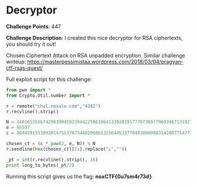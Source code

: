 # Decryptor

**Challenge Points**: 447  
  
**Challenge Description**: I created this nice decryptor for RSA ciphertexts, you should try it out!
  

Chosen Ciphertext Attack on RSA unpadded encryption. Similar challenge writeup: https://masterpessimistaa.wordpress.com/2018/03/04/pragyan-ctf-rsas-quest/  
  
Full exploit script for this challenge:  
```python 
from pwn import *
from Crypto.Util.number import *

r = remote("chal.noxale.com","4242")
r.recvline().strip()

N = 140165355674296399459239442258630641339281917770736077969396713192714338090714726890918178888723629353043167144351074222216025145349467583141291274172356560132771690830020353668100494447956043734613525952945037667879068512918232837185005693504551982611886445611514773529698595162274883360353962852882911457919
e = 65537
c = 86445915530920147553767348020686132564453377048106098831426077547738998373682256014690928256854752252580894971618956714013602556152722531577337080534714463052378206442086672725486411296963581166836329721403101091377505869510101752378162287172126836920825099014089297075416142603776647872962582390687281063434

chosen_ct = (c * pow(2, e, N)) % N
r.sendline(hex(chosen_ct)[2:].replace("L",""))

_pt = int(r.recvline().strip(), 16)
print long_to_bytes(_pt/2)
```

Running this script gives us the flag: **noxCTF{0u7sm4r73d}**
  